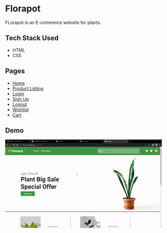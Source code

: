 # Florapot

FLorapot is an E-commerce website for plants.


## Tech Stack Used

* HTML
* CSS




## Pages

* [Home](https://florapot.netlify.app/)
* [Product Listing](https://florapot.netlify.app/pages/product.html)
* [Login](https://florapot.netlify.app/pages/login.html)
* [Sign Up](https://florapot.netlify.app/pages/signup.html)
* [Logout](https://florapot.netlify.app/pages/logout.html)
* [Wishlist](https://florapot.netlify.app/pages/wishlist.html)
* [Cart](https://florapot.netlify.app/pages/cart.html)

## Demo

![](demo.gif)

